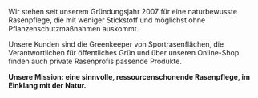 Wir stehen seit unserem Gründungsjahr 2007 für eine naturbewusste Rasenpflege, die mit weniger Stickstoff und möglichst ohne Pflanzenschutzmaßnahmen auskommt.

Unsere Kunden sind die Greenkeeper von Sportrasenflächen, die Verantwortlichen für öffentliches Grün und über unseren Online-Shop finden auch private Rasenprofis passende Produkte.

**Unsere Mission: eine sinnvolle, ressourcenschonende Rasenpflege, im Einklang mit der Natur.**
